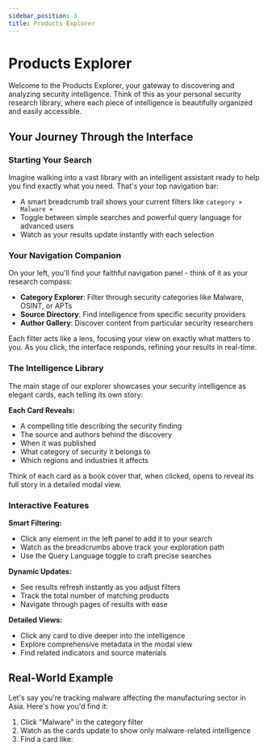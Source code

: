 ```yaml
---
sidebar_position: 3
title: Products Explorer
---
```


# Products Explorer

Welcome to the Products Explorer, your gateway to discovering and analyzing security intelligence. Think of this as your personal security research library, where each piece of intelligence is beautifully organized and easily accessible.

## Your Journey Through the Interface

### Starting Your Search
Imagine walking into a vast library with an intelligent assistant ready to help you find exactly what you need. That's your top navigation bar:
- A smart breadcrumb trail shows your current filters like `category × Malware ×`
- Toggle between simple searches and powerful query language for advanced users
- Watch as your results update instantly with each selection

### Your Navigation Companion
On your left, you'll find your faithful navigation panel - think of it as your research compass:
- **Category Explorer**: Filter through security categories like Malware, OSINT, or APTs
- **Source Directory**: Find intelligence from specific security providers
- **Author Gallery**: Discover content from particular security researchers

Each filter acts like a lens, focusing your view on exactly what matters to you. As you click, the interface responds, refining your results in real-time.

### The Intelligence Library
The main stage of our explorer showcases your security intelligence as elegant cards, each telling its own story:

**Each Card Reveals:**
- A compelling title describing the security finding
- The source and authors behind the discovery
- When it was published
- What category of security it belongs to
- Which regions and industries it affects

Think of each card as a book cover that, when clicked, opens to reveal its full story in a detailed modal view.

### Interactive Features

**Smart Filtering:**
- Click any element in the left panel to add it to your search
- Watch as the breadcrumbs above track your exploration path
- Use the Query Language toggle to craft precise searches

**Dynamic Updates:**
- See results refresh instantly as you adjust filters
- Track the total number of matching products
- Navigate through pages of results with ease

**Detailed Views:**
- Click any card to dive deeper into the intelligence
- Explore comprehensive metadata in the modal view
- Find related indicators and source materials

## Real-World Example

Let's say you're tracking malware affecting the manufacturing sector in Asia. Here's how you'd find it:
1. Click "Malware" in the category filter
2. Watch as the cards update to show only malware-related intelligence
3. Find a card like: